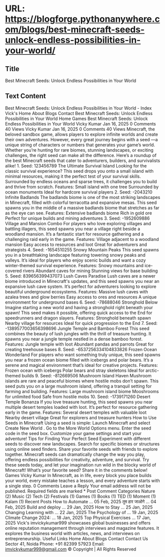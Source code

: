 # URL: https://blogforge.pythonanywhere.com/blogs/best-minecraft-seeds-unlock-endless-possibilities-in-your-world/

## Title

Best Minecraft Seeds: Unlock Endless Possibilities in Your World

## Text Content

Best Minecraft Seeds: Unlock Endless Possibilities in Your World - Index Vick's Home About Blogs Contact Best Minecraft Seeds: Unlock Endless Possibilities in Your World Home Games Best Minecraft Seeds: Unlock Endless Possibilities in Your World Vicky Kumar Jan 16, 2025 0 Comments 40 Views Vicky Kumar Jan 16, 2025 0 Comments 40 Views Minecraft, the beloved sandbox game, allows players to explore infinite worlds and create their own adventures. However, every great journey begins with a seed —a unique string of characters or numbers that generates your game’s world. Whether you’re hunting for rare biomes, stunning landscapes, or exciting challenges, the right seed can make all the difference. Here’s a roundup of the best Minecraft seeds that cater to adventurers, builders, and survivalists alike! 1. Seed: 123456789 The Ultimate Survival Island Looking for the classic survival experience? This seed drops you onto a small island with minimal resources, making it the perfect test of your survival skills. Surrounded by endless oceans and sparse trees, it challenges you to build and thrive from scratch. Features: Small island with one tree Surrounded by ocean monuments Ideal for hardcore survival players 2. Seed: -2043210 Infinite Badlands The badlands biome is one of the most striking landscapes in Minecraft, filled with colorful terracotta and expansive mesas. This seed spawns you in the middle of a massive badlands biome that stretches as far as the eye can see. Features: Extensive badlands biome Rich in gold ore Perfect for unique builds and mining adventures 3. Seed: -1952609886 Village and Mansion Combo For players who love exploring villages and battling illagers, this seed spawns you near a village right beside a woodland mansion. It’s a fantastic start for resource gathering and a challenging raid early in the game. Features: Village adjacent to a woodland mansion Easy access to resources and loot Great for adventurers and strategists 4. Seed: -1654510255 Snowy Mountain Peaks This seed spawns you in a breathtaking landscape featuring towering snowy peaks and valleys. It’s ideal for players who enjoy scenic builds and want a cozy winter-themed survival experience. Features: Snowy mountains and ice-covered rivers Abundant caves for mining Stunning views for base building 5. Seed: 839656399437073 Lush Caves Paradise Lush caves are a newer biome introduced in Minecraft's updates, and this seed spawns you near an expansive lush cave system. It’s perfect for adventurers looking to explore beautiful underground ecosystems. Features: Massive lush caves with azalea trees and glow berries Easy access to ores and resources A unique environment for underground bases 6. Seed: -78688046 Stronghold Below Imagine starting a new world and having a stronghold right beneath your spawn! This seed makes it possible, offering quick access to the End for speedrunners and dragon slayers. Features: Stronghold beneath spawn Nearby village for resources Ideal for quick progression to the End 7. Seed: -1389577003656398696 Jungle Temple and Bamboo Forest This seed combines the beauty of lush jungles with the thrill of treasure hunting. It spawns you near a jungle temple nestled in a dense bamboo forest. Features: Jungle temple with loot Abundant pandas and parrots Great for creating treehouse bases 8. Seed: -6537256334104833826 Frozen Ocean Wonderland For players who want something truly unique, this seed spawns you near a frozen ocean biome filled with icebergs and polar bears. It’s a serene and magical environment that’s ideal for creative projects. Features: Frozen ocean with icebergs Polar bears and stray skeletons Ideal for arctic-themed builds 9. Seed: -812669506 Mushroom Island Haven Mushroom islands are rare and peaceful biomes where hostile mobs don’t spawn. This seed puts you on a large mushroom island, offering a tranquil setting for farming and building. Features: Large mushroom island biome Mooshrooms for unlimited food Safe from hostile mobs 10. Seed: -1739171260 Desert Temple Bonanza If you love treasure hunting, this seed spawns you near multiple desert temples loaded with loot. It’s perfect for resource gathering early in the game. Features: Several desert temples with valuable loot Nearby desert village Great for explorers and treasure hunters How to Use Seeds in Minecraft Using a seed is simple: Launch Minecraft and select Create New World . Go to the More World Options menu. Enter the seed code in the seed box. Customize your game settings and start your adventure! Tips for Finding Your Perfect Seed Experiment with different seeds to discover new landscapes. Search for specific biomes or structures using online seed finders. Share your favorite seeds with friends to explore together. Minecraft seeds can dramatically change the way you play, offering endless possibilities for creativity, adventure, and survival. Try these seeds today, and let your imagination run wild in the blocky world of Minecraft! What’s your favorite seed? Share it in the comments below! Games Vicky Kumar In Minecraft, as in life, every block you place builds your world, every mistake teaches a lesson, and every adventure starts with a single step. 0 Comments Leave a Reply Your email address will not be published. Required fields are marked * Post Comment Categories Nature (2) Music (2) Tech (2) Festivals (1) Games (1) Books (1) TED (1) Moment (1) Kalam (1) Recent Posts How to Automate … 05 Feb, 2025 तुम हार जाओगे … 04 Feb, 2025 Build and deploy … 29 Jan, 2025 How to Stay … 25 Jan, 2025 Changing Learning with … 22 Jan, 2025 The Psychology of … 19 Jan, 2025 Climate Change 2024: … 18 Jan, 2025 Top Physical Exercises … 17 Jan, 2025 Vick's imvickykumar999 showcases global businesses and offers online reputation management through interviews and magazine features. It explores the business world with articles, news, and interviews on entrepreneurship. Useful Links Home About Blogs Contact Contact Us Sector 41, Noida Phone: +91 82399 57923 Email: imvickykumar999@gmail.com © Copyright | All Rights Reserved
